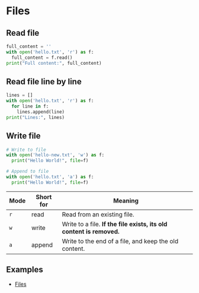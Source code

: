 # Files

## Read file

```python
full_content = ''
with open('hello.txt', 'r') as f:
  full_content = f.read()
print("Full content:", full_content)
```

## Read file line by line

```python
lines = []
with open('hello.txt', 'r') as f:
  for line in f:
    lines.append(line)
print("Lines:", lines)
```

## Write file

```python
# Write to file
with open('hello-new.txt', 'w') as f:
  print("Hello World!", file=f)

# Append to file
with open('hello.txt', 'a') as f:
  print("Hello World!", file=f)
```

| Mode | Short for | Meaning                                                              |
| ---- | --------- | -------------------------------------------------------------------- |
| `r`  | read      | Read from an existing file.                                          |
| `w`  | write     | Write to a file. **If the file exists, its old content is removed.** |
| `a`  | append    | Write to the end of a file, and keep the old content.                |

## Examples

* [Files](../examples/files.py)

